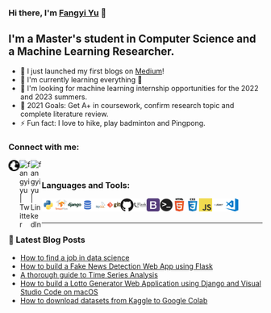 ### Hi there, I'm [Fangyi Yu][website] 👋

## I'm a Master's student in Computer Science and a Machine Learning Researcher.

- 🔭 I just launched my first blogs on [Medium][course]!
- 🌱 I'm currently learning everything 🤣
- 👯 I'm looking for machine learning internship opportunities for the 2022 and 2023 summers.
- 🥅 2021 Goals: Get A+ in coursework, confirm research topic and complete literature review.
- ⚡ Fun fact: I love to hike, play badminton and Pingpong.


### Connect with me:

[<img align="left" alt="fangyiyu.com" width="22px" src="https://raw.githubusercontent.com/iconic/open-iconic/master/svg/globe.svg" />][website]
<!-- [<img align="left" alt="fangyiyu | YouTube" width="22px" src="https://cdn.jsdelivr.net/npm/simple-icons@v3/icons/youtube.svg" />][youtube] -->
[<img align="left" alt="fangyiyu | Twitter" width="22px" src="https://cdn.jsdelivr.net/npm/simple-icons@v3/icons/twitter.svg" />][twitter]
[<img align="left" alt="fangyiyu | LinkedIn" width="22px" src="https://cdn.jsdelivr.net/npm/simple-icons@v3/icons/linkedin.svg" />][linkedin]
<!-- [<img align="left" alt="codeSTACKr | Instagram" width="22px" src="https://cdn.jsdelivr.net/npm/simple-icons@v3/icons/instagram.svg" />][instagram] -->

<br />

### Languages and Tools:
<img align="left" alt="python" width="26px" src="https://raw.githubusercontent.com/github/explore/80688e429a7d4ef2fca1e82350fe8e3517d3494d/topics/python/python.png" />
<img align="left" alt="tensorflow" width="26px" src="https://raw.githubusercontent.com/github/explore/80688e429a7d4ef2fca1e82350fe8e3517d3494d/topics/tensorflow/tensorflow.png" />
<img align="left" alt="django" width="26px" src="https://raw.githubusercontent.com/github/explore/e94815998e4e0713912fed477a1f346ec04c3da2/topics/django/django.png" />
<img align="left" alt="SQL" width="26px" src="https://raw.githubusercontent.com/github/explore/80688e429a7d4ef2fca1e82350fe8e3517d3494d/topics/sql/sql.png" />
<img align="left" alt="MySQL" width="26px" src="https://raw.githubusercontent.com/github/explore/80688e429a7d4ef2fca1e82350fe8e3517d3494d/topics/mysql/mysql.png" />
<img align="left" alt="Git" width="26px" src="https://raw.githubusercontent.com/github/explore/80688e429a7d4ef2fca1e82350fe8e3517d3494d/topics/git/git.png" />
<img align="left" alt="GitHub" width="26px" src="https://raw.githubusercontent.com/github/explore/78df643247d429f6cc873026c0622819ad797942/topics/github/github.png" />
<img align="left" alt="flask" width="26px" src="https://raw.githubusercontent.com/github/explore/80688e429a7d4ef2fca1e82350fe8e3517d3494d/topics/flask/flask.png" />
<img align="left" alt="bootstrap" width="26px" src="https://raw.githubusercontent.com/github/explore/80688e429a7d4ef2fca1e82350fe8e3517d3494d/topics/bootstrap/bootstrap.png" />
<img align="left" alt="Terminal" width="26px" src="https://raw.githubusercontent.com/github/explore/80688e429a7d4ef2fca1e82350fe8e3517d3494d/topics/terminal/terminal.png" />
<img align="left" alt="HTML5" width="26px" src="https://raw.githubusercontent.com/github/explore/80688e429a7d4ef2fca1e82350fe8e3517d3494d/topics/html/html.png" />
<img align="left" alt="CSS3" width="26px" src="https://raw.githubusercontent.com/github/explore/80688e429a7d4ef2fca1e82350fe8e3517d3494d/topics/css/css.png" />
<img align="left" alt="JavaSript" width="26px" src="https://raw.githubusercontent.com/github/explore/80688e429a7d4ef2fca1e82350fe8e3517d3494d/topics/javascript/javascript.png" />
<img align="left" alt="JQuery" width="26px" src="https://raw.githubusercontent.com/github/explore/80688e429a7d4ef2fca1e82350fe8e3517d3494d/topics/jquery/jquery.png" />
<img align="left" alt="Visual Studio Code" width="26px" src="https://raw.githubusercontent.com/github/explore/80688e429a7d4ef2fca1e82350fe8e3517d3494d/topics/visual-studio-code/visual-studio-code.png" />


<br />
<br />

---
### 📕 Latest Blog Posts

<!-- BLOG-POST-LIST:START -->
- [How to find a job in data science](https://medium.com/@fangyiyu/how-to-find-a-job-in-data-science-e67c1a20e4c?source=rss-9114502db0dc------2)
- [How to build a Fake News Detection Web App using Flask](https://medium.com/@fangyiyu/how-to-build-a-fake-news-detection-web-app-using-flask-c0cfd1d9c2d4?source=rss-9114502db0dc------2)
- [A thorough guide to Time Series Analysis](https://medium.com/@fangyiyu/a-thorough-guide-to-time-series-analysis-5439c63bc9c5?source=rss-9114502db0dc------2)
- [How to build a Lotto Generator Web Application using Django and Visual Studio Code on macOS](https://medium.com/geekculture/how-to-build-a-lotto-generator-web-application-using-django-and-visual-studio-code-on-macos-91307d48165c?source=rss-9114502db0dc------2)
- [How to download datasets from Kaggle to Google Colab](https://medium.com/geekculture/how-to-download-datasets-from-kaggle-to-google-colab-7bb3c5a44c51?source=rss-9114502db0dc------2)
<!-- BLOG-POST-LIST:END -->


[website]: https://fangyiyu.herokuapp.com/
[course]: https://medium.com/@fangyiyu
[twitter]: https://twitter.com/mlfangyiyu
[linkedin]: https://www.linkedin.com/in/fangyiyu/

